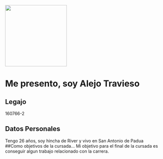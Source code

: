 <img src="https://user-images.githubusercontent.com/82041394/113725099-614d9780-96c9-11eb-9e38-b4e3bb53a98f.jpg" width="200px">

# Me presento, soy Alejo Travieso
## Legajo
160766-2
## Datos Personales
Tengo 26 años, soy hincha de River y vivo en San Antonio de Padua
##Como objetivos de la cursada...
Mi objetivo para el final de la cursada es conseguir algun trabajo relacionado con la carrera.

